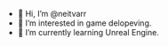 - 👋 Hi, I’m @neitvarr
- 👀 I’m interested in game delopeving.
- 🌱 I’m currently learning Unreal Engine.

<!---
neitvarr/neitvarr is a ✨ special ✨ repository because its `README.md` (this file) appears on your GitHub profile.
You can click the Preview link to take a look at your changes.
--->
